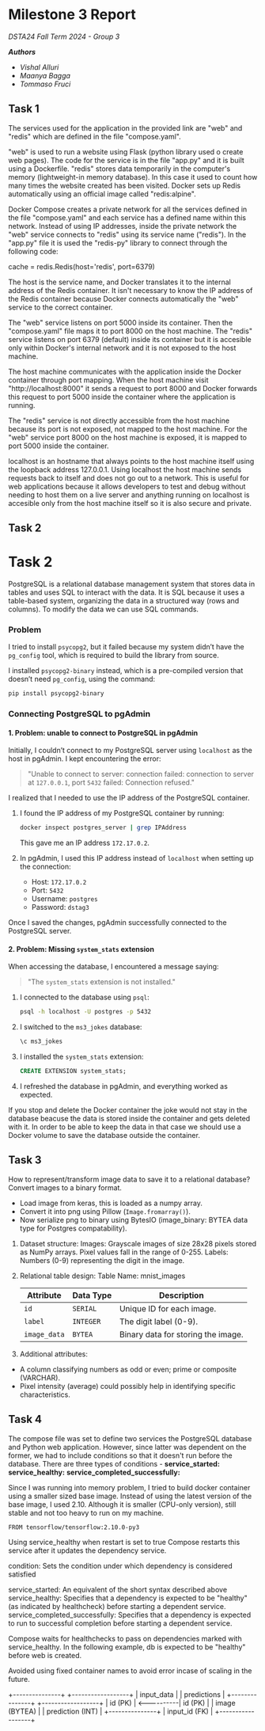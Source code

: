 # Milestone 3 Report 

*DSTA24 Fall Term 2024 - Group 3*

__*Authors*__
- *Vishal Alluri* 
- *Maanya Bagga*
- *Tommaso Fruci*


## Task 1
The services used for the application in the provided link are "web" and "redis" which are defined in the file "compose.yaml".

"web" is used to run a website using Flask (python library used o create web pages). The code for the service is in the file "app.py" and it is built using a Dockerfile. "redis" stores data temporarily in the computer's memory (lightweight-in memory database). In this case it used to count how many times the website created has been visited. Docker sets up Redis automatically using an official image called "redis:alpine".

Docker Compose creates a private network for all the services defined in the file "compose.yaml" and each service has a defined name within this network. Instead of using IP addresses, inside the private network the "web" service connects to "redis" using its service name ("redis"). In the "app.py" file it is used the "redis-py" library to connect through the following code:

cache = redis.Redis(host='redis', port=6379)

The host is the service name, and Docker translates it to the internal address of the Redis container. It isn't necessary to know the IP address of the Redis container because Docker connects automatically the "web" service to the correct container.

The "web" service listens on port 5000 inside its container. Then the "compose.yaml" file maps it to port 8000 on the host machine. The "redis" service listens on port 6379 (default) inside its container but it is accesible only within Docker's internal network and it is not exposed to the host machine.

The host machine communicates with the application inside the Docker container through port mapping. When the host machine visit "http://localhost:8000" it sends a request to port 8000 and Docker forwards this request to port 5000 inside the container where the application is running.

The "redis" service is not directly accessible from the host machine because its port is not exposed, not mapped to the host machine. For the "web" service port 8000 on the host machine is exposed, it is mapped to port 5000 inside the container.

localhost is an hostname that always points to the host machine itself using the loopback address 127.0.0.1. Using localhost the host machine sends requests back to itself and does not go out to a network. This is useful for web applications because it allows developers to test and debug without needing to host them on a live server and anything running on localhost is accesible only from the host machine itself so it is also secure and private.

## Task 2
# Task 2

PostgreSQL is a relational database management system that stores data in tables and uses SQL to interact with the data.
It is SQL because it uses a table-based system, organizing the data in a structured way (rows and columns). To modify the data we can use SQL commands.

### Problem
I tried to install `psycopg2`, but it failed because my system didn’t have the `pg_config` tool, which is required to build the library from source.

I installed `psycopg2-binary` instead, which is a pre-compiled version that doesn’t need `pg_config`, using the command:  
```bash
pip install psycopg2-binary
```

### Connecting PostgreSQL to pgAdmin

#### 1. Problem: unable to connect to PostgreSQL in pgAdmin
Initially, I couldn’t connect to my PostgreSQL server using `localhost` as the host in pgAdmin. I kept encountering the error:

> "Unable to connect to server: connection failed: connection to server at `127.0.0.1`, port `5432` failed: Connection refused."

I realized that I needed to use the IP address of the PostgreSQL container.

1. I found the IP address of my PostgreSQL container by running:
   ```bash
   docker inspect postgres_server | grep IPAddress
   ```
   This gave me an IP address `172.17.0.2`.

2. In pgAdmin, I used this IP address instead of `localhost` when setting up the connection:
   - Host: `172.17.0.2`
   - Port: `5432`
   - Username: `postgres`
   - Password: `dstag3`

Once I saved the changes, pgAdmin successfully connected to the PostgreSQL server.


#### 2. Problem: Missing `system_stats` extension
When accessing the database, I encountered a message saying:

> "The `system_stats` extension is not installed."

1. I connected to the database using `psql`:
   ```bash
   psql -h localhost -U postgres -p 5432
   ```

2. I switched to the `ms3_jokes` database:
   ```sql
   \c ms3_jokes
   ```

3. I installed the `system_stats` extension:
   ```sql
   CREATE EXTENSION system_stats;
   ```

4. I refreshed the database in pgAdmin, and everything worked as expected.

If you stop and delete the Docker container the joke would not stay in the database beacuse the data is stored inside the container and gets deleted with it. 
In order to be able to keep the data in that case we should use a Docker volume to save the database outside the container.

## Task 3

How to represent/transform image data to save it to a relational database?
Convert images to a binary format.
- Load image from keras, this is loaded as a numpy array.
- Convert it into png using Pillow (```Image.fromarray()```).
- Now serialize png to binary using BytesIO (image_binary: BYTEA data type for Postgres compatability).


1. Dataset structure:
Images: Grayscale images of size 28x28 pixels stored as NumPy arrays. Pixel values fall in the range of 0-255.
Labels: Numbers (0-9) representing the digit in the image.

2. Relational table design:
Table Name: mnist_images

    | **Attribute** | **Data Type** | **Description**                              |
    |---------------|---------------|----------------------------------------------|
    | `id`          | `SERIAL`      | Unique ID for each image.                   |
    | `label`       | `INTEGER`     | The digit label (0-9).                      |
    | `image_data`  | `BYTEA`       | Binary data for storing the image.          |


3. Additional attributes:
- A column classifying numbers as odd or even; prime or composite (VARCHAR).
- Pixel intensity (average) could possibly help in identifying specific characteristics.

## Task 4

The compose file was set to define two services the PostgreSQL database and Python web application. However, since latter was 
dependent on the former, we had to include conditions so that it doesn't run before the database. 
There are three types of conditions -
**service_started:**
**service_healthy:**
**service_completed_successfully:**




Since I was running into memory problem, I tried to build docker container using a smaller sized base image.
Instead of using the latest version of the base image, I used 2.10. Although it is smaller (CPU-only version), still stable and not too heavy to run on my machine.

```
FROM tensorflow/tensorflow:2.10.0-py3
```

Using service_healthy
when restart is set to true Compose restarts this service after it updates the dependency service.

condition: Sets the condition under which dependency is considered satisfied

service_started: An equivalent of the short syntax described above
service_healthy: Specifies that a dependency is expected to be "healthy" (as indicated by healthcheck) before starting a dependent service.
service_completed_successfully: Specifies that a dependency is expected to run to successful completion before starting a dependent service.

Compose waits for healthchecks to pass on dependencies marked with service_healthy. In the following example, db is expected to be "healthy" before web is created.

Avoided using fixed container names to avoid error incase of scaling in the future.


+---------------+            +------------------+
|   input_data  |            |   predictions    |
+---------------+            +------------------+
| id (PK)       | <----------| id (PK)          |
| image (BYTEA) |            | prediction (INT) |
+---------------+            | input_id (FK)    |
                             +------------------+
